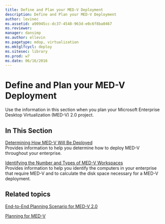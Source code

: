 ```yaml
---
title: Define and Plan your MED-V Deployment
description: Define and Plan your MED-V Deployment
author: levinec
ms.assetid: a90945cc-dc37-4548-963d-e0c6f8ba0467
ms.reviewer: 
manager: dansimp
ms.author: ellevin
ms.pagetype: mdop, virtualization
ms.mktglfcycl: deploy
ms.sitesec: library
ms.prod: w7
ms.date: 06/16/2016
---
```



# Define and Plan your MED-V Deployment


Use the information in this section when you plan your Microsoft Enterprise Desktop Virtualization (MED-V) 2.0 project.

## In This Section


<a href="" id="determining-how-med-v-will-be-deployed"></a>[Determining How MED-V Will Be Deployed](determining-how-med-v-will-be-deployed.md)  
Provides information to help you determine how to deploy MED-V throughout your enterprise.

<a href="" id="identifying-the-number-and-types-of-med-v-workspaces"></a>[Identifying the Number and Types of MED-V Workspaces](identifying-the-number-and-types-of-med-v-workspaces.md)  
Provides information to help you identify the computers in your enterprise that require MED-V and to calculate the disk space necessary for a MED-V deployment.

## Related topics


[End-to-End Planning Scenario for MED-V 2.0](end-to-end-planning-scenario-for-med-v-20.md)

[Planning for MED-V](planning-for-med-v.md)

 

 





